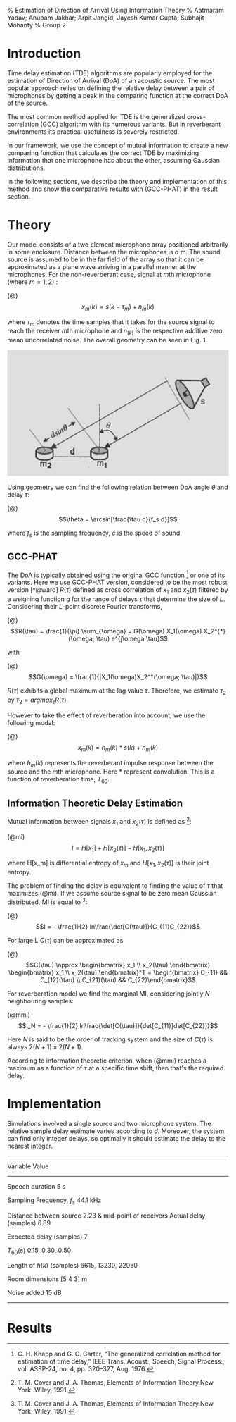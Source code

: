 % Estimation of Direction of Arrival Using Information Theory
% Aatmaram Yadav;
  Anupam Jakhar;
  Arpit Jangid;
  Jayesh Kumar Gupta;
  Subhajit Mohanty
% Group 2

# Introduction

Time delay estimation (TDE) algorithms are popularly employed for the estimation of Direction of Arrival (DoA) of an acoustic source. The most popular approach relies on defining the relative delay between a pair of microphones by getting a peak in the comparing function at the correct DoA of the source.

The most common method applied for TDE is the generalized cross-correlation (GCC) algorithm with its numerous variants. But in reverberant environments its practical usefulness is severely restricted.

In our framework, we use the concept of mutual information to create a new comparing function that calculates the correct TDE by maximizing information that one microphone has about the other, assuming Gaussian distributions.

In the following sections, we describe the theory and implementation of this method and show the comparative results with (GCC-PHAT) in the result section.

# Theory

Our model consists of a two element microphone array positioned arbitrarily in some enclosure. Distance between the microphones is $d$ m. The sound source is assumed to be in the far field of the array so that it can be approximated as a plane wave arriving in a parallel manner at the microphones. For the non-reverberant case, signal at $m$th microphone (where $m = 1, 2$) :

(@) $$x_m(k) = s(k - \tau_m) + n_m(k)$$

where $\tau_m$ denotes the time samples that it takes for the source signal to reach the receiver $m$th microphone and $n_(k)$ is the respective additive zero mean uncorrelated noise. The overall geometry can be seen in Fig. 1.

![Geometry of Recording System](./img/dir.png ) 

Using geometry we can find the following relation between DoA angle $\theta$ and delay $\tau$:

(@) $$\theta = \arcsin[\frac{\tau c}{f_s d}]$$ 

where $f_s$ is the sampling frequency, $c$ is the speed of sound.

## GCC-PHAT

The DoA is typically obtained using the original GCC function [^@knapp] or one of its variants. Here we use GCC-PHAT version, considered to be the most robust version [^@ward] $R(\tau)$ defined as cross correlation of $x_1$ and $x_2(\tau)$ filtered by a weighing function $g$ for the range of delays $\tau$ that determine the size of $L$. Considering their $L$-point discrete Fourier transforms,

(@) $$R(\tau) = \frac{1}{\pi} \sum_{\omega} = G(\omega) X_1(\omega) X_2^{*}(\omega; \tau) e^{j\omega \tau}$$

with

(@) $$G(\omega) = \frac{1}{|X_1(\omega)X_2^*(\omega; \tau)|}$$

$R(\tau)$ exhibits a global maximum at the lag value $\tau$. Therefore, we estimate $\tau_2$ by $\tau_2 = argmax_{\tau} R(\tau)$.

However to take the effect of reverberation into account, we use the following modal:

(@) $$x_m(k) = h_m(k) * s(k) + n_m(k)$$

where $h_m(k)$ represents the reverberant impulse response between the source and the $m$th microphone. Here $*$ represent convolution. This is a function of reverberation time, $T_{60}$.

## Information Theoretic Delay Estimation

Mutual information between signals $x_1$ and $x_2(\tau)$ is defined as [^@cover]:

(@mi) $$I = H[x_1] + H[x_2(\tau)] - H[x_1, x_2(\tau)]$$

where H[x_m] is differential entropy of $x_m$ and $H[x_1, x_2(\tau)]$ is their joint entropy.

The problem of finding the delay is equivalent to finding the value of $\tau$ that maximizes (@mi). If we assume source signal to be zero mean Gaussian distributed, MI is equal to [^@cover]:

(@) $$I = - \frac{1}{2} ln\frac{\det[C(\tau)]}{C_{11}C_{22}}$$

For large L $C(\tau)$ can be approximated as

(@) $$C(\tau) \approx \begin{bmatrix} x_1 \\ x_2(\tau) \end{bmatrix} \begin{bmatrix} x_1 \\ x_2(\tau) \end{bmatrix}^T = \begin{bmatrix} C_{11} && C_{12}(\tau) \\ C_{21}(\tau) && C_{22}\end{bmatrix}$$

For reverberation model we find the marginal MI, considering jointly $N$ neighbouring samples:

(@mmi) $$I_N = - \frac{1}{2} ln\frac{\det[C(\tau)]}{det[C_{11}]det[C_{22}]}$$

Here $N$ is said to be the order of tracking system and the size of $C(\tau)$ is always $2(N+1) \times 2(N+1)$.

According to information theoretic criterion, when (@mmi) reaches a maximum as a function of $\tau$ at a specific time shift, then that's the required delay.

# Implementation

Simulations involved a single source and two microphone system. The relative sample delay estimate varies according to $d$. Moreover, the system can find only integer delays, so optimally it should estimate the delay to the nearest integer.

--------------                 ------------------------
Variable                       Value
--------------                 ------------------------
Speech duration                5 s

Sampling Frequency, $f_s$      44.1 kHz

Distance between source        2.23
& mid-point of receivers
Actual delay (samples)         6.89

Expected delay (samples)       7

$T_{60}(s)$                    0.15, 0.30, 0.50

Length of $h(k)$ (samples)     6615, 13230, 22050

Room dimensions                [5 4 3] m

Noise added                    15 dB
--------------------------     ------------------------



# Results


[^@knapp]: C. H. Knapp and G. C. Carter, “The generalized correlation method for
estimation of time delay,” IEEE Trans. Acoust., Speech, Signal Process.,
vol. ASSP-24, no. 4, pp. 320–327, Aug. 1976.

[^ward]: M. Brandstein and D. B. Ward, Microphone Arrays Signal Processing
Techniques and Applications.New York: Springer-Verlag, 2001.

[^@cover]: T. M. Cover and J. A. Thomas, Elements of Information Theory.New
York: Wiley, 1991.
